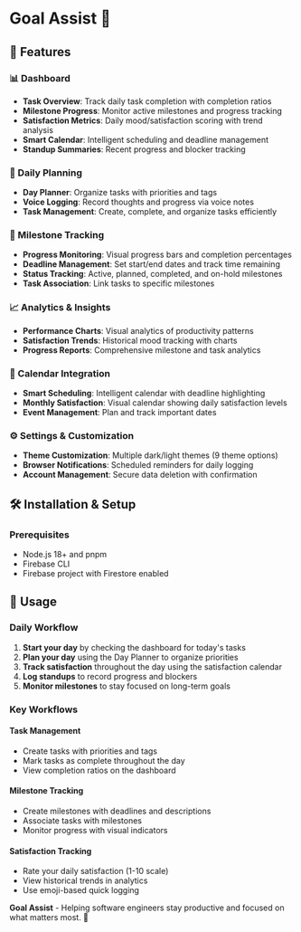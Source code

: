 # Goal Assist 🎯

## 🌟 Features

### 📊 Dashboard
- **Task Overview**: Track daily task completion with completion ratios
- **Milestone Progress**: Monitor active milestones and progress tracking
- **Satisfaction Metrics**: Daily mood/satisfaction scoring with trend analysis
- **Smart Calendar**: Intelligent scheduling and deadline management
- **Standup Summaries**: Recent progress and blocker tracking

### 📝 Daily Planning
- **Day Planner**: Organize tasks with priorities and tags
- **Voice Logging**: Record thoughts and progress via voice notes
- **Task Management**: Create, complete, and organize tasks efficiently

### 🎯 Milestone Tracking
- **Progress Monitoring**: Visual progress bars and completion percentages
- **Deadline Management**: Set start/end dates and track time remaining
- **Status Tracking**: Active, planned, completed, and on-hold milestones
- **Task Association**: Link tasks to specific milestones

### 📈 Analytics & Insights
- **Performance Charts**: Visual analytics of productivity patterns
- **Satisfaction Trends**: Historical mood tracking with charts
- **Progress Reports**: Comprehensive milestone and task analytics

### 📅 Calendar Integration
- **Smart Scheduling**: Intelligent calendar with deadline highlighting
- **Monthly Satisfaction**: Visual calendar showing daily satisfaction levels
- **Event Management**: Plan and track important dates

### ⚙️ Settings & Customization
- **Theme Customization**: Multiple dark/light themes (9 theme options)
- **Browser Notifications**: Scheduled reminders for daily logging
- **Account Management**: Secure data deletion with confirmation

## 🛠️ Installation & Setup

### Prerequisites
- Node.js 18+ and pnpm
- Firebase CLI
- Firebase project with Firestore enabled

## 🎯 Usage

### Daily Workflow
1. **Start your day** by checking the dashboard for today's tasks
2. **Plan your day** using the Day Planner to organize priorities
3. **Track satisfaction** throughout the day using the satisfaction calendar
4. **Log standups** to record progress and blockers
5. **Monitor milestones** to stay focused on long-term goals

### Key Workflows

#### Task Management
- Create tasks with priorities and tags
- Mark tasks as complete throughout the day
- View completion ratios on the dashboard

#### Milestone Tracking
- Create milestones with deadlines and descriptions
- Associate tasks with milestones
- Monitor progress with visual indicators

#### Satisfaction Tracking
- Rate your daily satisfaction (1-10 scale)
- View historical trends in analytics
- Use emoji-based quick logging

**Goal Assist** - Helping software engineers stay productive and focused on what matters most. 🚀
